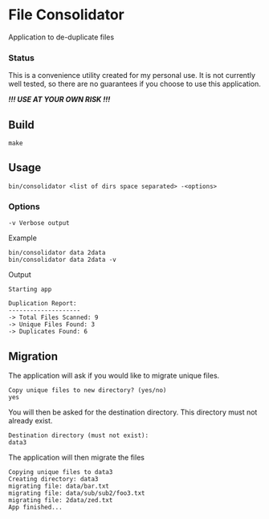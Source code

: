 # File Consolidator
Application to de-duplicate files
### Status
This is a convenience utility created for my personal use. It is not currently well tested, so there are no guarantees if you choose to use this application.

**_!!! USE AT YOUR OWN RISK !!!_**
## Build
```
make
```
## Usage
```
bin/consolidator <list of dirs space separated> -<options>
```
### Options
```
-v Verbose output
```
Example
```
bin/consolidator data 2data
bin/consolidator data 2data -v
```

Output
```
Starting app

Duplication Report:
--------------------
-> Total Files Scanned: 9
-> Unique Files Found: 3
-> Duplicates Found: 6
```
## Migration
The application will ask if you would like to migrate unique files.
```
Copy unique files to new directory? (yes/no)
yes
```
You will then be asked for the destination directory. This directory must not already exist.
```
Destination directory (must not exist):
data3
```
The application will then migrate the files
```
Copying unique files to data3
Creating directory: data3
migrating file: data/bar.txt
migrating file: data/sub/sub2/foo3.txt
migrating file: 2data/zed.txt
App finished...
```